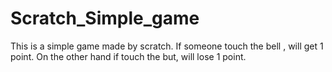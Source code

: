# Scratch_Simple_game
This is a simple game made by scratch. If someone touch the bell , will get 1 point. On the other hand if touch the but, will lose 1 point.

